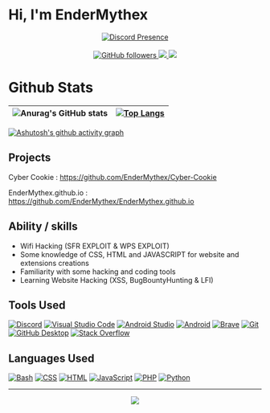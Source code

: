 <h1>Hi, I'm EnderMythex</h1>

<div align="center">
  <a href="https://discord.com/users/1006197798577909880">
    <img src="https://lanyard.cnrad.dev/api/1006197798577909880" alt="Discord Presence">
  </a>
</div>

<br>

<div align="center">

  <a href="https://github.com/EnderMythex">
    <img alt="GitHub followers" src="https://img.shields.io/github/followers/EnderMythex?style=for-the-badge&color=ff63e7&logo=github">
  </a>
  
  <a href="https://twitter.com/Endermythex7">
    <img src="https://img.shields.io/twitter/follow/Endermythex7?&label=%40EnderMythex7&logo=x&style=for-the-badge&color=ff63e7">
  </a>
  
  <a href="https://github.com/EnderMythex">
    <img src="https://komarev.com/ghpvc/?username=EnderMythex&style=for-the-badge&color=ff63e7&logo=github">
  </a>
  
</div>

<h1>Github Stats</h1>

| ![Anurag's GitHub stats](https://github-readme-stats.vercel.app/api?username=EnderMythex&show_icons=true&theme=transparent) | [![Top Langs](https://github-readme-stats.vercel.app/api/top-langs/?username=EnderMythex&layout=donut&theme=transparent)](https://github.com/anuraghazra/github-readme-stats) |
| ------------- | ------------- |

[![Ashutosh's github activity graph](https://github-readme-activity-graph.vercel.app/graph?username=EnderMythex&theme=react-dark)](https://github.com/ashutosh00710/github-readme-activity-graph)

<h2>Projects</h2>

Cyber Cookie : https://github.com/EnderMythex/Cyber-Cookie </p>

EnderMythex.github.io : https://github.com/EnderMythex/EnderMythex.github.io

<h2>Ability / skills</h2>

- Wifi Hacking (SFR EXPLOIT & WPS EXPLOIT)
- Some knowledge of CSS, HTML and JAVASCRIPT for website and extensions creations
- Familiarity with some hacking and coding tools
- Learning Website Hacking (XSS, BugBountyHunting &  LFI)

<h2>Tools Used</h2>

<a href="#"><img alt="Discord" src="https://img.shields.io/badge/-Discord-5865F2.svg?logo=discord&logoColor=white"></a> 
<a href="#"><img alt="Visual Studio Code" src="https://img.shields.io/badge/Visual%20Studio%20Code-0078d7.svg?logo=visual-studio-code&logoColor=white"></a> 
<a href="#"><img alt="Android Studio" src="https://img.shields.io/badge/Android%20Studio-008678.svg?logo=android-studio&logoColor=white"></a> 
<a href="#"><img alt="Android" src="https://img.shields.io/badge/Android-3DDC84?logo=android&logoColor=white"></a> 
<a href="#"><img alt="Brave" src="https://img.shields.io/badge/-Brave-FB542B?logo=brave&logoColor=white"></a> 
<a href="#"><img alt="Git" src="https://img.shields.io/badge/Git-F05033.svg?logo=git&logoColor=white"></a> 
<a href="#"><img alt="GitHub Desktop" src="https://img.shields.io/badge/GitHub%20Desktop-8034A9.svg?logo=github&logoColor=white"></a> 
<a href="#"><img alt="Stack Overflow" src="https://img.shields.io/badge/-Stack%20Overflow-FE7A16?logo=stack-overflow&logoColor=white"></a>

<h2>Languages Used</h2>

<a href="https://github.com/search?q=user%3ADenverCoder1+language%3Abash"><img alt="Bash" src="https://img.shields.io/badge/Bash-121011.svg?logo=gnu-bash&logoColor=white"></a> <a href="https://github.com/search?q=user%3ADenverCoder1+language%3Acss"><img alt="CSS" src="https://img.shields.io/badge/CSS-1572B6.svg?logo=css3&logoColor=white"></a> <a href="https://github.com/search?q=user%3ADenverCoder1+language%3Ahtml"><img alt="HTML" src="https://img.shields.io/badge/HTML-E34F26.svg?logo=html5&logoColor=white"></a> <a href="https://github.com/search?q=user%3ADenverCoder1+language%3Ajavascript"><img alt="JavaScript" src="https://img.shields.io/badge/JavaScript-F7DF1E.svg?logo=javascript&logoColor=black"></a> <a href="https://github.com/search?q=user%3ADenverCoder1+language%3Aphp"><img alt="PHP" src="https://img.shields.io/badge/PHP-777BB4.svg?logo=php&logoColor=white"></a> <a href="https://github.com/search?q=user%3ADenverCoder1+language%3Apython"><img alt="Python" src="https://img.shields.io/badge/Python-14354C.svg?logo=python&logoColor=white"></a> 

<hr>

<p align="center">
  <img src="https://1.bp.blogspot.com/-lKJKpqe85y4/XVVYr9-WHRI/AAAAAAAAB9M/-h245-Fg-nYbZqvO0RV0tlfhxQ8sqvEawCLcBGAs/s1600/Sampler.gif">
</p>
